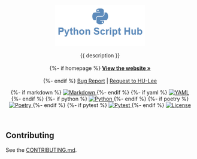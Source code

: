 <p align="center">
  <a href="https://github.com/{{ repo }}">
    <img src="logo.png" alt="Logo">
  </a>

  <p align="center">
    {{ description }}
    <br>
    <br>
    {%- if homepage %}
    <a href="{{ homepage }}"><strong>View the website »</strong></a>
    <br>
    <br>
    {%- endif %}
    <a href="https://github.com/{{ repo }}/issues">Bug Report</a>
    |
    <a href="https://github.com/{{ repo }}/issues">Request to HU-Lee</a>
  </p>

  <p align="center">
    {%- if markdown %}
    <a href="https://daringfireball.net/projects/markdown/">
      <img src="https://img.shields.io/badge/Markdown-000000.svg?style&logo=Markdown&logoColor=white" alt="Markdown" />
    </a>
    {%- endif %}
    {%- if yaml %}
    <a href="https://yaml.org/">
	    <img src="https://img.shields.io/badge/YAML-CB171E.svg?style=flat&logo=YAML&logoColor=white" alt="YAML">
    </a>
    {%- endif %}
    {%- if python %}
    <a href="https://www.python.org/">
	    <img src="https://img.shields.io/badge/Python-3776AB.svg?style=flat&logo=Python&logoColor=white" alt="Python">
    </a>
    {%- endif %}
    {%- if poetry %}
    <a href="https://python-poetry.org/">
    	<img src="https://img.shields.io/badge/Poetry-60A5FA.svg?style=flat&logo=Poetry&logoColor=white" alt="Poetry">
    </a>
    {%- endif %}
    {%- if pytest %}
    <a href="https://docs.pytest.org/en/8.0.x/">
	    <img src="https://img.shields.io/badge/Pytest-0A9EDC.svg?style=flat&logo=Pytest&logoColor=white" alt="Pytest">
    </a>
    {%- endif %}
    <a href="./LICENSE">
      <img src="https://img.shields.io/github/license/{{ repo }}" alt="License">
    </a>
  </p>
</p>

<!-- Content -->

<br>

## Contributing

See the [CONTRIBUTING.md][contributing].

[contributing]: ./CONTRIBUTING.md
